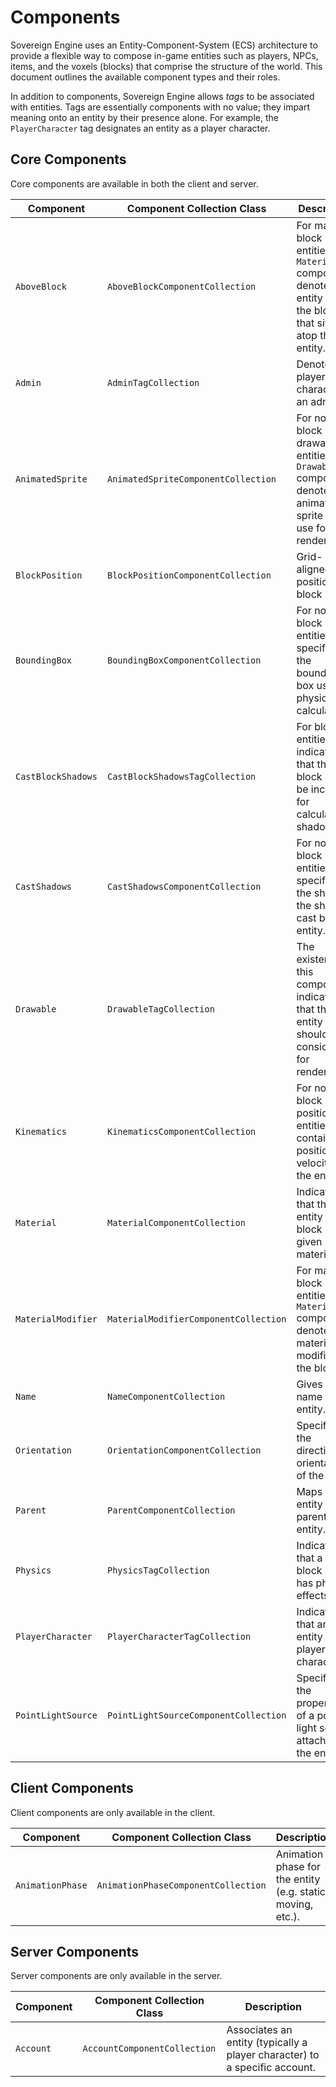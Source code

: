 # Components

Sovereign Engine uses an Entity-Component-System (ECS) architecture to provide
a flexible way to compose in-game entities such as players, NPCs, items, and
the voxels (blocks) that comprise the structure of the world. This document
outlines the available component types and their roles.

In addition to components, Sovereign Engine allows *tags* to be associated with entities.
Tags are essentially components with no value; they impart meaning onto an entity by
their presence alone. For example, the `PlayerCharacter` tag designates an entity as
a player character.

## Core Components

Core components are available in both the client and server.

| Component          | Component Collection Class            | Description                                                                                                            |
| ------------------ | ------------------------------------- | ---------------------------------------------------------------------------------------------------------------------- |
| `AboveBlock`       | `AboveBlockComponentCollection`       | For material block entities (see `Material` component), denotes the entity ID of the block that sits atop this entity. |
| `Admin`            | `AdminTagCollection`                  | Denotes a player character as an admin.                                                                                |
| `AnimatedSprite`   | `AnimatedSpriteComponentCollection`   | For non-block drawable entities (see `Drawable` component), denotes the animated sprite ID to use for rendering.       |
| `BlockPosition`    | `BlockPositionComponentCollection`    | Grid-aligned position of a block entity.                                                                               |
| `BoundingBox`      | `BoundingBoxComponentCollection`      | For non-block entities, specifies the bounding box used for physics calculations.                                      |
| `CastBlockShadows` | `CastBlockShadowsTagCollection`       | For block entities, indicates that the block should be included for calculating shadows.                               |
| `CastShadows`      | `CastShadowsComponentCollection`      | For non-block entities, specifies the shape of the shadow cast by the entity.                                          |
| `Drawable`         | `DrawableTagCollection`               | The existence of this component indicates that the entity should be considered for rendering.                          |
| `Kinematics`       | `KinematicsComponentCollection`       | For non-block positioned entities, contains the position and velocity of the entity.                                   |
| `Material`         | `MaterialComponentCollection`         | Indicates that the entity is a block of the given material ID.                                                         |
| `MaterialModifier` | `MaterialModifierComponentCollection` | For material block entities (see `Material` component), denotes the material modifier of the block.                    |
| `Name`             | `NameComponentCollection`             | Gives the name of the entity.                                                                                          |
| `Orientation`      | `OrientationComponentCollection`      | Specifies the directional orientation of the entity.                                                                   |
| `Parent`           | `ParentComponentCollection`           | Maps an entity to its parent entity.                                                                                   |
| `Physics`          | `PhysicsTagCollection`                | Indicates that a non-block entity has physics effects.                                                                 |
| `PlayerCharacter`  | `PlayerCharacterTagCollection`        | Indicates that an entity is a player character.                                                                        |
| `PointLightSource` | `PointLightSourceComponentCollection` | Specifies the properties of a point light source attached to the entity.                                               |

## Client Components

Client components are only available in the client.

| Component        | Component Collection Class          | Description                                                 |
| ---------------- | ----------------------------------- | ----------------------------------------------------------- |
| `AnimationPhase` | `AnimationPhaseComponentCollection` | Animation phase for the entity (e.g. static, moving, etc.). |

## Server Components

Server components are only available in the server.

| Component | Component Collection Class   | Description                                                                |
| --------- | ---------------------------- | -------------------------------------------------------------------------- |
| `Account` | `AccountComponentCollection` | Associates an entity (typically a player character) to a specific account. |
